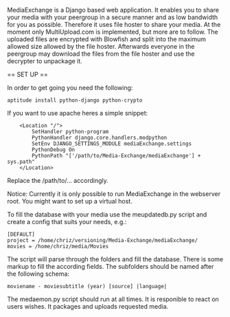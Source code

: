 
MediaExchange is a Django based web application. It enables you to share your
media with your peergroup in a secure manner and as low bandwidth for you as
possible. Therefore it uses file hoster to share your media. At the moment only
MultiUpload.com is implemented, but more are to follow. The uploaded files are
encrypted with Blowfish and split into the maximum allowed size allowed by the
file hoster. Afterwards everyone in the peergroup may download the files from
the file hoster and use the decrypter to unpackage it.


== SET UP ==

In order to get going you need the following:
```
aptitude install python-django python-crypto
```

If you want to use apache heres a simple snippet:
```
    <Location "/">
        SetHandler python-program
        PythonHandler django.core.handlers.modpython
        SetEnv DJANGO_SETTINGS_MODULE mediaExchange.settings
        PythonDebug On
        PythonPath "['/path/to/Media-Exchange/mediaExchange'] + sys.path"
    </Location>

```
Replace the /path/to/... accordingly.

Notice: Currently it is only possible to run MediaExchange in the webserver root.
        You might want to set up a virtual host.


To fill the database with your media use the meupdatedb.py script and create a
config that suits your needs, e.g.:
```
[DEFAULT]
project = /home/chriz/versioning/Media-Exchange/mediaExchange/
movies = /home/chriz/media/Movies
```
The script will parse through the folders and fill the database. There is some
markup to fill the according fields. The subfolders should be named after the
following schema:
```
moviename - moviesubtitle (year) [source] |language|
```

The medaemon.py script should run at all times. It is responible to react on
users wishes. It packages and uploads requested media.
